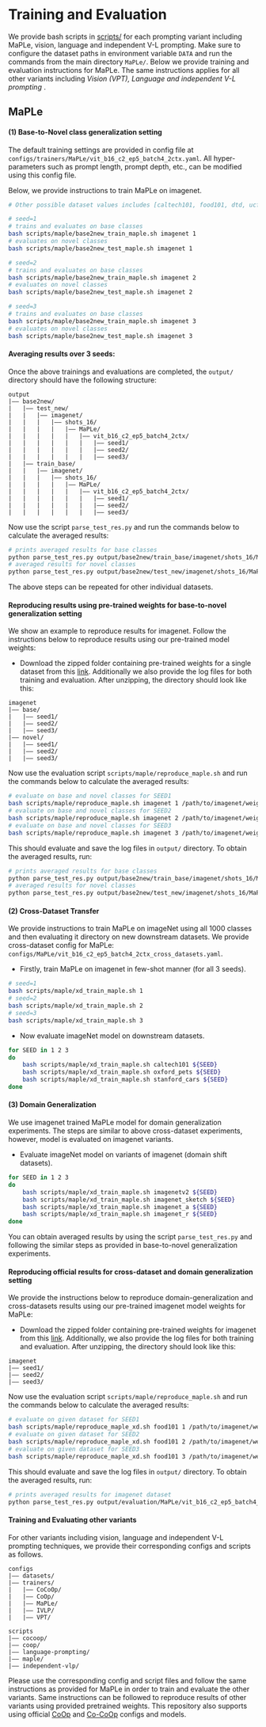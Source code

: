 # Training and Evaluation

We provide bash scripts in [scripts/](../scripts) for each prompting variant including MaPLe, vision, language and independent V-L prompting.
Make sure to configure the dataset paths in environment variable `DATA` and run the commands from the main directory `MaPLe/`.
Below we provide training and evaluation instructions for MaPLe. The same instructions applies for all other variants including *Vision (VPT), Language and independent V-L prompting* .

## MaPLe

#### (1) Base-to-Novel class generalization setting
The default training settings are provided in config file at `configs/trainers/MaPLe/vit_b16_c2_ep5_batch4_2ctx.yaml`. All hyper-parameters such as prompt length, prompt depth, etc., can be modified using this config file.

Below, we provide instructions to train MaPLe on imagenet. 

```bash
# Other possible dataset values includes [caltech101, food101, dtd, ucf101, oxford_flowers, oxford_pets, fgvc_aircraft, stanford_cars, sun397, eurosat]

# seed=1
# trains and evaluates on base classes
bash scripts/maple/base2new_train_maple.sh imagenet 1
# evaluates on novel classes
bash scripts/maple/base2new_test_maple.sh imagenet 1

# seed=2
# trains and evaluates on base classes
bash scripts/maple/base2new_train_maple.sh imagenet 2
# evaluates on novel classes
bash scripts/maple/base2new_test_maple.sh imagenet 2

# seed=3
# trains and evaluates on base classes
bash scripts/maple/base2new_train_maple.sh imagenet 3
# evaluates on novel classes
bash scripts/maple/base2new_test_maple.sh imagenet 3
```

#### Averaging results over 3 seeds: 
Once the above trainings and evaluations are completed, the `output/` directory should have the following structure:

```
output
|–– base2new/
|   |–– test_new/
|   |   |–– imagenet/
|   |   |   |–– shots_16/
|   |   |   |   |–– MaPLe/
|   |   |   |   |   |–– vit_b16_c2_ep5_batch4_2ctx/
|   |   |   |   |   |   |–– seed1/
|   |   |   |   |   |   |–– seed2/
|   |   |   |   |   |   |–– seed3/
|   |–– train_base/
|   |   |–– imagenet/
|   |   |   |–– shots_16/
|   |   |   |   |–– MaPLe/
|   |   |   |   |   |–– vit_b16_c2_ep5_batch4_2ctx/
|   |   |   |   |   |   |–– seed1/
|   |   |   |   |   |   |–– seed2/
|   |   |   |   |   |   |–– seed3/
```

Now use the script `parse_test_res.py` and run the commands below to calculate the averaged results:
```bash
# prints averaged results for base classes
python parse_test_res.py output/base2new/train_base/imagenet/shots_16/MaPLe/vit_b16_c2_ep5_batch4_2ctx
# averaged results for novel classes
python parse_test_res.py output/base2new/test_new/imagenet/shots_16/MaPLe/vit_b16_c2_ep5_batch4_2ctx --test-log
```

The above steps can be repeated for other individual datasets.

#### Reproducing results using pre-trained weights for base-to-novel generalization setting

We show an example to reproduce results for imagenet. Follow the instructions below to reproduce results using our pre-trained model weights:
* Download the zipped folder containing pre-trained weights for a single dataset from this [link](https://drive.google.com/drive/folders/1-tB6BUDBzs9CXTOJ7p5hM4Svq1tL_mGz?usp=sharing). Additionally we also provide the log files for both training and evaluation. After unzipping, the directory should look like this:

```
imagenet
|–– base/
|   |–– seed1/
|   |–– seed2/
|   |–– seed3/
|–– novel/
|   |–– seed1/
|   |–– seed2/
|   |–– seed3/
```

Now use the evaluation script `scripts/maple/reproduce_maple.sh` and run the commands below to calculate the averaged results:
```bash
# evaluate on base and novel classes for SEED1
bash scripts/maple/reproduce_maple.sh imagenet 1 /path/to/imagenet/weights/folder
# evaluate on base and novel classes for SEED2
bash scripts/maple/reproduce_maple.sh imagenet 2 /path/to/imagenet/weights/folder
# evaluate on base and novel classes for SEED3
bash scripts/maple/reproduce_maple.sh imagenet 3 /path/to/imagenet/weights/folder
```

This should evaluate and save the log files in `output/` directory. To obtain the averaged results, run:

```bash
# prints averaged results for base classes
python parse_test_res.py output/base2new/train_base/imagenet/shots_16/MaPLe/vit_b16_c2_ep5_batch4_2ctx
# averaged results for novel classes
python parse_test_res.py output/base2new/test_new/imagenet/shots_16/MaPLe/vit_b16_c2_ep5_batch4_2ctx --test-log
```


#### (2) Cross-Dataset Transfer
We provide instructions to train MaPLe on imageNet using all 1000 classes and then evaluating it directory on new downstream datasets.
We provide cross-dataset config for MaPLe: `configs/MaPLe/vit_b16_c2_ep5_batch4_2ctx_cross_datasets.yaml`.
* Firstly, train MaPLe on imagenet in few-shot manner (for all 3 seeds).

```bash
# seed=1 
bash scripts/maple/xd_train_maple.sh 1
# seed=2 
bash scripts/maple/xd_train_maple.sh 2
# seed=3 
bash scripts/maple/xd_train_maple.sh 3
```

* Now evaluate imageNet model on downstream datasets.

```bash
for SEED in 1 2 3
do
    bash scripts/maple/xd_train_maple.sh caltech101 ${SEED}
    bash scripts/maple/xd_train_maple.sh oxford_pets ${SEED}
    bash scripts/maple/xd_train_maple.sh stanford_cars ${SEED}
done
```

#### (3) Domain Generalization 
We use imagenet trained MaPLe model for domain generalization experiments. The steps are similar to above cross-dataset experiments, however, model is evaluated on imagenet variants.
* Evaluate imageNet model on variants of imagenet (domain shift datasets).

```bash
for SEED in 1 2 3
do
    bash scripts/maple/xd_train_maple.sh imagenetv2 ${SEED}
    bash scripts/maple/xd_train_maple.sh imagenet_sketch ${SEED}
    bash scripts/maple/xd_train_maple.sh imagenet_a ${SEED}
    bash scripts/maple/xd_train_maple.sh imagenet_r ${SEED}
done
```


You can obtain averaged results by using the script `parse_test_res.py` and following the similar steps as provided in base-to-novel generalization experiments.
<br>


#### Reproducing official results for cross-dataset and domain generalization setting

We provide the instructions below to reproduce domain-generalization and cross-datasets results using our pre-trained imagenet model weights for MaPLe:
* Download the zipped folder containing pre-trained weights for imagenet from this [link](https://drive.google.com/drive/folders/1bmhvmNZc13WJ5U71qt0t8k91wyuoemVF?usp=sharing). Additionally, we also provide the log files for both training and evaluation. After unzipping, the directory should look like this:

```
imagenet
|–– seed1/
|–– seed2/
|–– seed3/
```

Now use the evaluation script `scripts/maple/reproduce_maple.sh` and run the commands below to calculate the averaged results:
```bash
# evaluate on given dataset for SEED1
bash scripts/maple/reproduce_maple_xd.sh food101 1 /path/to/imagenet/weights/folder
# evaluate on given dataset for SEED2
bash scripts/maple/reproduce_maple_xd.sh food101 2 /path/to/imagenet/weights/folder
# evaluate on given dataset for SEED3
bash scripts/maple/reproduce_maple_xd.sh food101 3 /path/to/imagenet/weights/folder
```

This should evaluate and save the log files in `output/` directory. To obtain the averaged results, run:

```bash
# prints averaged results for imagenet dataset
python parse_test_res.py output/evaluation/MaPLe/vit_b16_c2_ep5_batch4_2ctx_cross_datasets_16shots/food101 --test-log
```


#### Training and Evaluating other variants

For other variants including vision, language and independent V-L prompting techniques, we provide their corresponding configs and scripts as follows.

```
configs
|–– datasets/
|–– trainers/
|   |–– CoCoOp/
|   |–– CoOp/
|   |–– MaPLe/
|   |–– IVLP/
|   |–– VPT/
```

```
scripts
|–– cocoop/
|–– coop/
|–– language-prompting/
|–– maple/
|–– independent-vlp/
```

Please use the corresponding config and script files and follow the same instructions as provided for MaPLe in order to train and evaluate the other variants. Same instructions can be followed to reproduce results of other variants using provided pretrained weights.
This repository also supports using official [CoOp](CoOp.md) and [Co-CoOp](Co-CoOp.md) configs and models.